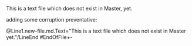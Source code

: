 This is a text file which does not exist in Master, yet.







adding some corruption preventative:

@Line1.new-file.md.Text="This is a text file which does not exist in Master yet."/LineEnd
#EndOfFile+-
